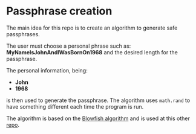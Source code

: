 # Passphrase creation

The main idea for this repo is to create an algorithm to generate safe passphrases.

The user must choose a personal phrase such as: **MyNameIsJohnAndIWasBornOn1968** and the desired length for the passphrase.

The personal information, being:

- **John**
- **1968**

is then used to generate the passphrase. The algorithm uses `math.rand` to have something different each time the program is run.

The algorithm is based on the [Blowfish algorithm](http://www.usenix.org/event/usenix99/provos/provos.pdf) and is used at this other [repo](github.com/LeonardoCastro/myapp).

